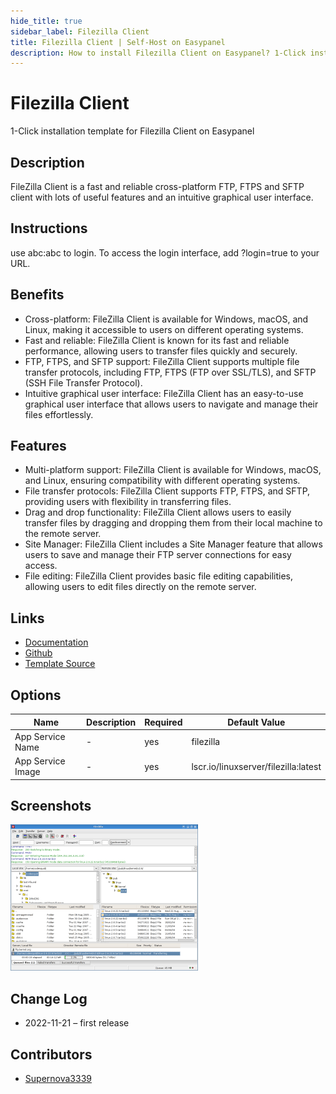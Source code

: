 ```yaml
---
hide_title: true
sidebar_label: Filezilla Client
title: Filezilla Client | Self-Host on Easypanel
description: How to install Filezilla Client on Easypanel? 1-Click installation template for Filezilla Client on Easypanel
---
```


<!-- generated -->

# Filezilla Client

1-Click installation template for Filezilla Client on Easypanel

## Description

FileZilla Client is a fast and reliable cross-platform FTP, FTPS and SFTP client with lots of useful features and an intuitive graphical user interface.

## Instructions

use abc:abc to login. To access the login interface, add ?login=true to your URL.

## Benefits

- Cross-platform: FileZilla Client is available for Windows, macOS, and Linux, making it accessible to users on different operating systems.
- Fast and reliable: FileZilla Client is known for its fast and reliable performance, allowing users to transfer files quickly and securely.
- FTP, FTPS, and SFTP support: FileZilla Client supports multiple file transfer protocols, including FTP, FTPS (FTP over SSL/TLS), and SFTP (SSH File Transfer Protocol).
- Intuitive graphical user interface: FileZilla Client has an easy-to-use graphical user interface that allows users to navigate and manage their files effortlessly.

## Features

- Multi-platform support: FileZilla Client is available for Windows, macOS, and Linux, ensuring compatibility with different operating systems.
- File transfer protocols: FileZilla Client supports FTP, FTPS, and SFTP, providing users with flexibility in transferring files.
- Drag and drop functionality: FileZilla Client allows users to easily transfer files by dragging and dropping them from their local machine to the remote server.
- Site Manager: FileZilla Client includes a Site Manager feature that allows users to save and manage their FTP server connections for easy access.
- File editing: FileZilla Client provides basic file editing capabilities, allowing users to edit files directly on the remote server.

## Links

- [Documentation](https://docs.linuxserver.io/images/docker-filezilla)
- [Github](https://github.com/linuxserver/docker-filezilla)
- [Template Source](https://github.com/easypanel-io/templates/tree/main/templates/filezilla)

## Options

Name | Description | Required | Default Value
-|-|-|-
App Service Name | - | yes | filezilla
App Service Image | - | yes | lscr.io/linuxserver/filezilla:latest

## Screenshots

![Filezilla Client Screenshot](./assets/screenshot.png)

## Change Log

- 2022-11-21 – first release

## Contributors

- [Supernova3339](https://github.com/Supernova3339)
